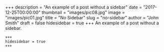 +++
description = "An example of a post without a sidebar"
date = "2017-12-25T00:00:00"
thumbnail = "images/pic08.jpg"
image = "images/pic01.jpg"
title = "No Sidebar"
slug = "no-sidebar"
author = "John Smith"
draft = false
hidesidebar = true
+++
An example of a post without a sidebar.

```
+++
hidesidebar = true
+++
```
